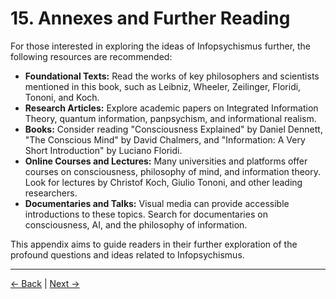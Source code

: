 # 15. Annexes and Further Reading

For those interested in exploring the ideas of Infopsychismus further, the following resources are recommended:

- **Foundational Texts:** Read the works of key philosophers and scientists mentioned in this book, such as Leibniz, Wheeler, Zeilinger, Floridi, Tononi, and Koch.
- **Research Articles:** Explore academic papers on Integrated Information Theory, quantum information, panpsychism, and informational realism.
- **Books:** Consider reading "Consciousness Explained" by Daniel Dennett, "The Conscious Mind" by David Chalmers, and "Information: A Very Short Introduction" by Luciano Floridi.
- **Online Courses and Lectures:** Many universities and platforms offer courses on consciousness, philosophy of mind, and information theory. Look for lectures by Christof Koch, Giulio Tononi, and other leading researchers.
- **Documentaries and Talks:** Visual media can provide accessible introductions to these topics. Search for documentaries on consciousness, AI, and the philosophy of information.

This appendix aims to guide readers in their further exploration of the profound questions and ideas related to Infopsychismus.

---
<div class="navigation-links">
<a href="14_Deeper_Exploration_of_Ethics.md" class="nav-link prev-link">← Back</a> | <a href="16_Infopsychismus_and_Artificial_Intelligence.md" class="nav-link next-link">Next →</a>
</div>
